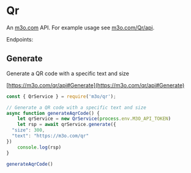# Qr

An [m3o.com](https://m3o.com) API. For example usage see [m3o.com/Qr/api](https://m3o.com/Qr/api).

Endpoints:

## Generate

Generate a QR code with a specific text and size


[https://m3o.com/qr/api#Generate](https://m3o.com/qr/api#Generate)

```js
const { QrService } = require('m3o/qr');

// Generate a QR code with a specific text and size
async function generateAqrCode() {
	let qrService = new QrService(process.env.M3O_API_TOKEN)
	let rsp = await qrService.generate({
  "size": 300,
  "text": "https://m3o.com/qr"
})
	console.log(rsp)
}

generateAqrCode()
```
